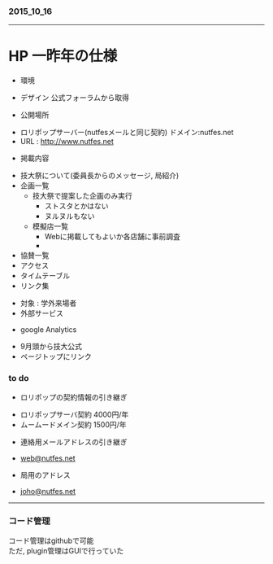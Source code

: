 
### 2015_10_16
---
# HP 一昨年の仕様
 * 環境
  - デザイン 公式フォーラムから取得
 * 公開場所
  - ロリポップサーバー(nutfesメールと同じ契約)
    ドメイン:nutfes.net
  - URL : http://www.nutfes.net

 * 掲載内容
  - 技大祭について(委員長からのメッセージ, 局紹介)
  - 企画一覧
    * 技大祭で提案した企画のみ実行
      - ストスタとかはない
      - ヌルヌルもない
    * 模擬店一覧
      - Webに掲載してもよいか各店舗に事前調査
      - 
  - 協賛一覧
  - アクセス
  - タイムテーブル
  - リンク集

 * 対象 : 学外来場者
 * 外部サービス
  - google Analytics
* 9月頭から技大公式
* ページトップにリンク

### to do
* ロリポップの契約情報の引き継ぎ
 - ロリポップサーバ契約 4000円/年
 - ムームードメイン契約 1500円/年
* 連絡用メールアドレスの引き継ぎ  
 - web@nutfes.net
* 局用のアドレス
 - joho@nutfes.net

---

### コード管理
コード管理はgithubで可能  
ただ, plugin管理はGUIで行っていた
